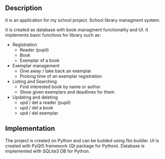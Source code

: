
## Description
It is an application for my school project. School library managment system.

It is created as database with book managment functionality and UI.
It implements basic functions for library such as:
- Registration
	- Reader (pupil)
	- Book
	- Exemplar of a book
- Exemplar management
	- Give away / take back an exemplar
	- Prolong time of an exemplar registration
- Listing and Searching
	- Find interested book by name or author
	- Show given exemplars and deadlines for them
- Updating and deleting
	- upd / del a reader (pupil)
	- upd / del a book
	- upd / del exemplar

## Implementation
The project is created on Python and can be builded using fbs builder.
UI is created with PyQt5 framework (Qt package for Python).
Database is implemented with SQLite3 DB for Python.
